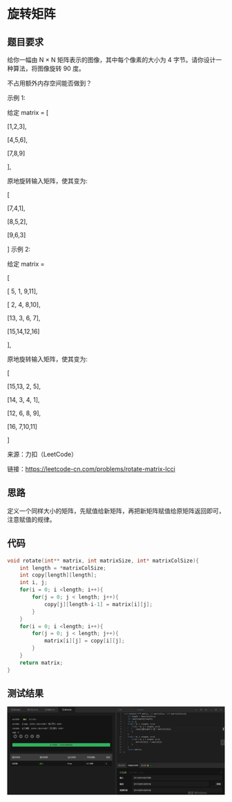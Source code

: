 # 旋转矩阵
## 题目要求
给你一幅由 N × N 矩阵表示的图像，其中每个像素的大小为 4 字节。请你设计一种算法，将图像旋转 90 度。

不占用额外内存空间能否做到？

示例 1:

给定 matrix = 
[

  [1,2,3],
  
  [4,5,6],
  
  [7,8,9]
  
],

原地旋转输入矩阵，使其变为:

[

  [7,4,1],
  
  [8,5,2],
  
  [9,6,3]
  
]
示例 2:

给定 matrix =

[

  [ 5, 1, 9,11],
  
  [ 2, 4, 8,10],
  
  [13, 3, 6, 7],
  
  [15,14,12,16]
  
], 

原地旋转输入矩阵，使其变为:

[

  [15,13, 2, 5],
  
  [14, 3, 4, 1],
  
  [12, 6, 8, 9],
  
  [16, 7,10,11]
  
]

来源：力扣（LeetCode）

链接：https://leetcode-cn.com/problems/rotate-matrix-lcci
## 思路
定义一个同样大小的矩阵，先赋值给新矩阵，再把新矩阵赋值给原矩阵返回即可，注意赋值的规律。
## 代码
```c
void rotate(int** matrix, int matrixSize, int* matrixColSize){
    int length = *matrixColSize;
    int copy[length][length];
    int i, j;
    for(i = 0; i <length; i++){
        for(j = 0; j < length; j++){
            copy[j][length-i-1] = matrix[i][j];
        }
    }
    for(i = 0; i <length; i++){
        for(j = 0; j < length; j++){
            matrix[i][j] = copy[i][j];
        }
    }
    return matrix;
}
```
## 测试结果
![旋转矩阵](https://github.com/xycg529/Summer/blob/master/1.%E7%AE%97%E6%B3%95/%E6%97%8B%E8%BD%AC%E7%9F%A9%E9%98%B5.JPG)
